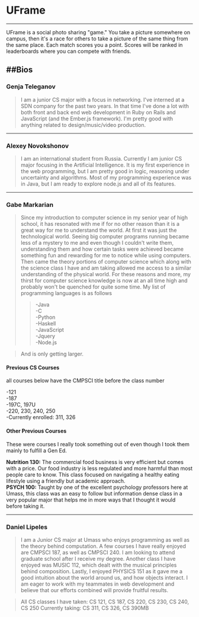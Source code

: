 UFrame
====
-------

UFrame is a social photo sharing "game." You take a picture somewhere on campus, then it's a race for others to take a picture of the same thing from the same place. Each match scores you a point. Scores will be ranked in leaderboards where you can compete with friends.

##Bios
-----
### Genja Teleganov
> I am a junior CS major with a focus in networking. I've interned at a SDN company for the past two years. In that time I've done a lot with both front and back end web development in Ruby on Rails and JavaScript (and the Ember.js framework). I'm pretty good with anything related to design/music/video production.

-----------

### Alexey Novokshonov
> I am an international student from Russia. Currently I am junior CS major focusing in the Artificial Intelligence. It is my first experience in the web programming, but I am pretty good in logic, reasoning under uncertainty and algorithms. Most of my programming experience was in Java, but I am ready to explore node.js and all of its features.

-----------

### Gabe Markarian
> Since my introduction to computer science in my senior year of high school, it has resonated with me if for no other reason than it is a great way for me to understand the world.  At first it was just the technological world.  Seeing big computer programs running became less of a mystery to me and even though I couldn't write them, understanding them and how certain tasks were achieved became something fun and rewarding for me to notice while using computers.  Then came the theory portions of computer science which along with the science class I have and am taking allowed me access to a similar understanding of the physical world.  For these reasons and more, my thirst for computer science knowledge is now at an all time high and probably won't be quenched for quite some time.  My list of programming languages is as follows  
>>-Java  
-C  
-Python  
-Haskell  
-JavaScript  
-Jquery  
-Node.js

> And is only getting larger.

#### Previous CS Courses
all courses below have the CMPSCI title before the class number

-121  
-187  
-197C, 197U  
-220, 230, 240, 250  
-Currently enrolled: 311, 326

#### Other Previous Courses

These were courses I really took something out of even though I took them mainly to fulfill a Gen Ed.

**Nutrition 130:** The commercial food business is very efficient but comes with a price.  Our food industry is less regulated and more harmful than most people care to know.  This class focused on navigating a healthy eating lifestyle using a friendly but academic approach.  
**PSYCH 100:** Taught by one of the excellent psychology professors here at Umass, this class was an easy to follow but information dense class in a very popular major that helps me in more ways that I thought it would before taking it.

-----------

### Daniel Lipeles
> I am a Junior CS major at Umass who enjoys programming as well as the theory behind computation. A few courses I have really enjoyed are CMPSCI 187, as well as CMPSCI 240. I am looking to attend graduate school after I receive my degree. Another class I have enjoyed was MUSIC 112, which dealt with the musical principles behind composition. Lastly, I enjoyed PHYSICS 151 as it gave me a good intuition about the world around us, and how objects interact. I am eager to work with my teammates in web development and believe that our efforts combined will provide fruitful results. 

> All CS classes I have taken: CS 121, CS 187, CS 220, CS 230, CS 240, CS 250
> Currently taking: CS 311, CS 326, CS 390MB
